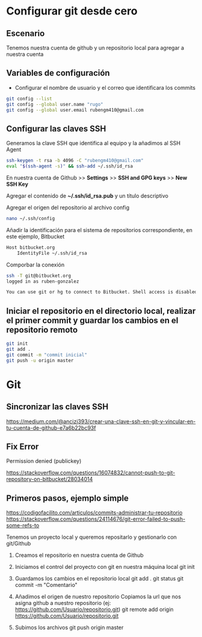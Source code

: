 # Configurar git desde cero

## Escenario 

Tenemos nuestra cuenta de github y un repositorio local para agregar a nuestra cuenta 

## Variables de configuración 

- Configurar el nombre de usuario y el correo que identificara los commits

```sh
git config --list
git config --global user.name "rugo"
git config --global user.email rubengm410@gmail.com
```

## Configurar las claves SSH

Generamos la clave SSH que identifica al equipo y la añadimos al SSH Agent
```sh
ssh-keygen -t rsa -b 4096 -C "rubengm410@gmail.com"
eval "$(ssh-agent -s)" && ssh-add ~/.ssh/id_rsa
```
En nuestra cuenta de Github >> **Settings** >> **SSH and GPG keys** >> **New SSH Key**

Agregar el contenido de **~/.ssh/id_rsa.pub** y un título descriptivo

Agregar el origen del repositorio al archivo config 
```sh
nano ~/.ssh/config
```

Añadir la identificación para el sistema de repositorios correspondiente, en este ejemplo, Bitbucket
```sh 
Host bitbucket.org
    IdentityFile ~/.ssh/id_rsa
```

Comporbar la conexión 
```sh
ssh -T git@bitbucket.org
logged in as ruben-gonzalez

You can use git or hg to connect to Bitbucket. Shell access is disabled
```


## Iniciar el repositorio en el directorio local, realizar el primer commit y guardar los cambios en el repositorio remoto
```sh
git init
git add .
git commit -m "commit inicial"
git push -u origin master
```


# Git

## Sincronizar las claves SSH 
https://medium.com/@ancizj393/crear-una-clave-ssh-en-git-y-vincular-en-tu-cuenta-de-github-e7a6b22bc93f

## Fix Error
Permission denied (publickey)

https://stackoverflow.com/questions/16074832/cannot-push-to-git-repository-on-bitbucket/28034014

## Primeros pasos, ejemplo simple
https://codigofacilito.com/articulos/commits-administrar-tu-repositorio
https://stackoverflow.com/questions/24114676/git-error-failed-to-push-some-refs-to

Tenemos un proyecto local y queremos repositarlo y gestionarlo con git/Github 

1. Creamos el repositorio en nuestra cuenta de Github

2. Iniciamos el control del proyecto con git en nuestra máquina local
  git init
  
3. Guardamos los cambios en el repositorio local 
  git add .
  git status
  git commit -m "Comentario"
  
4. Añadimos el origen de nuestro repositorio
  Copiamos la url que nos asigna github a nuestro repositorio (ej: https://github.com/Usuario/repositorio.git)
  git remote add origin https://github.com/Usuario/repositorio.git
  
5. Subimos los archivos
  git push origin master
